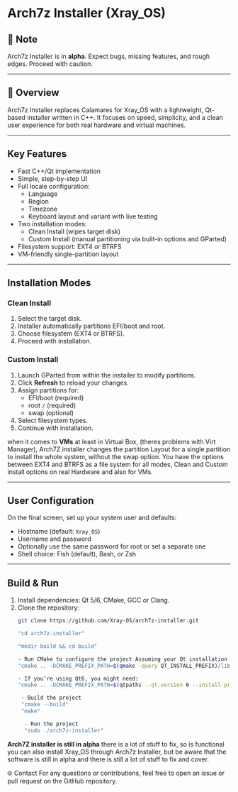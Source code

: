 # Arch7z Installer (Xray_OS)

## 🚧 Note

Arch7z Installer is in **alpha**. Expect bugs, missing features, and rough edges. Proceed with caution.

---

## 🚀 Overview

Arch7z Installer replaces Calamares for Xray_OS with a lightweight, Qt-based installer written in C++. It focuses on speed, simplicity, and a clean user experience for both real hardware and virtual machines.

---

## Key Features

- Fast C++/Qt implementation  
- Simple, step-by-step UI  
- Full locale configuration:
  - Language  
  - Region  
  - Timezone  
  - Keyboard layout and variant with live testing  
- Two installation modes:
  - Clean Install (wipes target disk)  
  - Custom Install (manual partitioning via built-in options and GParted)  
- Filesystem support: EXT4 or BTRFS  
- VM-friendly single-partition layout  

---

## Installation Modes

### Clean Install

1. Select the target disk.  
2. Installer automatically partitions EFI/boot and root.  
3. Choose filesystem (EXT4 or BTRFS).  
4. Proceed with installation.  

### Custom Install

1. Launch GParted from within the installer to modify partitions.  
2. Click **Refresh** to reload your changes.  
3. Assign partitions for:
   - EFI/boot (required)  
   - root `/` (required)  
   - swap (optional)  
4. Select filesystem types.  
5. Continue with installation.

when it comes to **VMs** at least in Virtual Box, (theres problems with Virt Manager), Arch7Z installer changes the partition Layout for a single partition to install the whole system, without the swap option. You have the options between EXT4 and BTRFS as a file system for all modes, Clean and Custom install options on real Hardware and also for VMs.

---

## User Configuration

On the final screen, set up your system user and defaults:

- Hostname (default: `Xray_OS`)  
- Username and password  
- Optionally use the same password for root or set a separate one  
- Shell choice: Fish (default), Bash, or Zsh  

---

## Build & Run

1. Install dependencies: Qt 5/6, CMake, GCC or Clang.  
2. Clone the repository:
   ```bash
   git clone https://github.com/Xray-OS/arch7z-installer.git

   "cd arch7z-installer"

   "mkdir build && cd build"

   - Run CMake to configure the project Assuming your Qt installation is properly set up and your environment knows where to find it:
   "cmake .. -DCMAKE_PREFIX_PATH=$(qmake -query QT_INSTALL_PREFIX)/lib/cmake"

   - If you’re using Qt6, you might need: 
   "cmake .. -DCMAKE_PREFIX_PATH=$(qtpaths --qt-version 6 --install-prefix)/lib/cmake"
   
    - Build the project
	"cmake --build"
    "make"

     - Run the project
     "sudo ./arch7z-installer"
   

**Arch7Z installer is still in alpha** there is a lot of stuff to fix, so is functional you can also install Xray_OS through Arch7z Installer, but be aware that the software is still in alpha and there is still a lot of stuff to fix and cover.

🌐 Contact For any questions or contributions, feel free to open an issue or pull request on the GitHub repository. 
